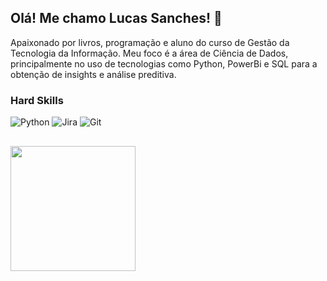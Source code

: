 ## Olá! Me chamo Lucas Sanches! 🚀

Apaixonado por livros, programação e aluno do curso de Gestão da Tecnologia da Informação. Meu foco é a área de Ciência de Dados, principalmente no uso de tecnologias como Python, PowerBi e SQL para a obtenção de insights e análise preditiva.

### Hard Skills 
![Python](https://img.shields.io/badge/python-3670A0?style=for-the-badge&logo=python&logoColor=ffdd54)
![Jira](https://img.shields.io/badge/jira-%230A0FFF.svg?style=for-the-badge&logo=jira&logoColor=white)
![Git](https://img.shields.io/badge/git-%23F05033.svg?style=for-the-badge&logo=git&logoColor=white)

##
<a href="https://github.com/sanches8/github-readme-stats">
  <img height=200 align="center" src="https://github-readme-stats.vercel.app/api?username=sanches8&show_icons=true&theme=dracula" />
</a>
